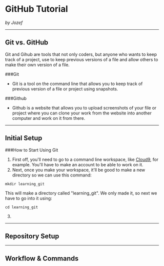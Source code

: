 # GitHub Tutorial

_by Jozef_

---
## Git vs. GitHub

Git and Gihub are tools that not only coders, but anyone who wants to keep track of a project, use to keep previous versions of a file and allow others to make their own version of a file.  
  
###Git
* Git is a tool on the command line that allows you to keep track of previous version of a file or project using snapshots.  
  
###Github
* Github is a website that allows you to upload screenshots of your file or project where you can clone your work from the website into another computer and work on it from there.

---
## Initial Setup

###How to Start Using Git
1. First off, you'll need to go to a command line workspace, like [Cloud9](https://c9.io), for example. You'll have to make an account to be able to work on it.
2. Next, once you make your workspace, it'll be good to make a new directory so we can use this command:
```
mkdir learning_git
```
This will make a directory called "learning_git". We only made it, so next we have to go into it using:
```
cd learning_git
```  
3. 

---
## Repository Setup



---
## Workflow & Commands